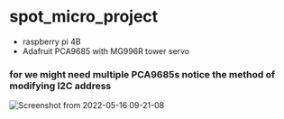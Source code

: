 # spot_micro_project
- raspberry pi 4B
- Adafruit PCA9685 with MG996R tower servo

### for we might need multiple PCA9685s notice the method of modifying I2C address
![Screenshot from 2022-05-16 09-21-08](https://user-images.githubusercontent.com/68832065/168500993-ffd28d3a-40e2-41e7-b420-a377f8bbf43d.png)
